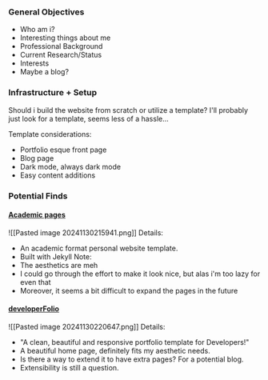 ### General Objectives
* Who am i?
* Interesting things about me
* Professional Background
* Current Research/Status
* Interests
* Maybe a blog?

### Infrastructure + Setup
Should i build the website from scratch or utilize a template? I'll probably just look for a template, seems less of a hassle...

Template considerations:
- Portfolio esque front page
- Blog page
- Dark mode, always dark mode
- Easy content additions

### Potential Finds
#### [Academic pages](https://github.com/academicpages/academicpages.github.io)
![[Pasted image 20241130215941.png]]
Details:
- An academic format personal website template.
- Built with Jekyll
Note:
- The aesthetics are meh
- I could go through the effort to make it look nice, but alas i'm too lazy for even that
- Moreover, it seems a bit difficult to expand the pages in the future


#### [developerFolio](https://github.com/saadpasta/developerFolio)
![[Pasted image 20241130220647.png]]
Details:
- "A clean, beautiful and responsive portfolio template for Developers!"
- A beautiful home page, definitely fits my aesthetic needs.
- Is there a way to extend it to have extra pages? For a potential blog.
- Extensibility is still a question.